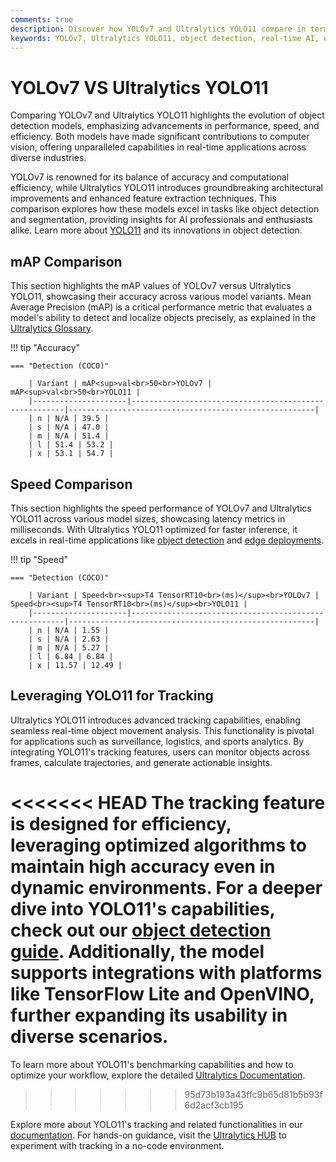 ```yaml
---
comments: true
description: Discover how YOLOv7 and Ultralytics YOLO11 compare in terms of speed, accuracy, and efficiency for real-time AI applications. Dive into their performance metrics, advancements in object detection, and adaptability for edge AI and computer vision tasks.
keywords: YOLOv7, Ultralytics YOLO11, object detection, real-time AI, edge AI, computer vision, AI model comparison, YOLO series
---
```


# YOLOv7 VS Ultralytics YOLO11

Comparing YOLOv7 and Ultralytics YOLO11 highlights the evolution of object detection models, emphasizing advancements in performance, speed, and efficiency. Both models have made significant contributions to computer vision, offering unparalleled capabilities in real-time applications across diverse industries.

YOLOv7 is renowned for its balance of accuracy and computational efficiency, while Ultralytics YOLO11 introduces groundbreaking architectural improvements and enhanced feature extraction techniques. This comparison explores how these models excel in tasks like object detection and segmentation, providing insights for AI professionals and enthusiasts alike. Learn more about [YOLO11](https://docs.ultralytics.com/models/yolo11/) and its innovations in object detection.

## mAP Comparison

This section highlights the mAP values of YOLOv7 versus Ultralytics YOLO11, showcasing their accuracy across various model variants. Mean Average Precision (mAP) is a critical performance metric that evaluates a model's ability to detect and localize objects precisely, as explained in the [Ultralytics Glossary](https://www.ultralytics.com/glossary/mean-average-precision-map).

!!! tip "Accuracy"

    === "Detection (COCO)"

    	| Variant | mAP<sup>val<br>50<br>YOLOv7 | mAP<sup>val<br>50<br>YOLO11 |
    	|---------------------|-------------------------------------------------------|-------------------------------------------------------|
    	| n | N/A | 39.5 |
    	| s | N/A | 47.0 |
    	| m | N/A | 51.4 |
    	| l | 51.4 | 53.2 |
    	| x | 53.1 | 54.7 |


## Speed Comparison

This section highlights the speed performance of YOLOv7 and Ultralytics YOLO11 across various model sizes, showcasing latency metrics in milliseconds. With Ultralytics YOLO11 optimized for faster inference, it excels in real-time applications like [object detection](https://docs.ultralytics.com/tasks/detect/) and [edge deployments](https://docs.ultralytics.com/guides/model-deployment-options/).

!!! tip "Speed"

    === "Detection (COCO)"

    	| Variant | Speed<br><sup>T4 TensorRT10<br>(ms)</sup><br>YOLOv7 | Speed<br><sup>T4 TensorRT10<br>(ms)</sup><br>YOLO11 |
    	|---------------------|-------------------------------------------------------|-------------------------------------------------------|
    	| n | N/A | 1.55 |
    	| s | N/A | 2.63 |
    	| m | N/A | 5.27 |
    	| l | 6.84 | 6.84 |
    	| x | 11.57 | 12.49 |

## Leveraging YOLO11 for Tracking

Ultralytics YOLO11 introduces advanced tracking capabilities, enabling seamless real-time object movement analysis. This functionality is pivotal for applications such as surveillance, logistics, and sports analytics. By integrating YOLO11's tracking features, users can monitor objects across frames, calculate trajectories, and generate actionable insights.

<<<<<<< HEAD
The tracking feature is designed for efficiency, leveraging optimized algorithms to maintain high accuracy even in dynamic environments. For a deeper dive into YOLO11's capabilities, check out our [object detection guide](https://www.ultralytics.com/blog/how-to-use-ultralytics-yolo11-for-object-detection). Additionally, the model supports integrations with platforms like TensorFlow Lite and OpenVINO, further expanding its usability in diverse scenarios.
=======
To learn more about YOLO11's benchmarking capabilities and how to optimize your workflow, explore the detailed [Ultralytics Documentation](https://docs.ultralytics.com/guides/yolo-performance-metrics/).

> > > > > > > 95d73b193a43ffc9b65d81b5b93f6d2acf3cb195

Explore more about YOLO11's tracking and related functionalities in our [documentation](https://docs.ultralytics.com/). For hands-on guidance, visit the [Ultralytics HUB](https://www.ultralytics.com/hub) to experiment with tracking in a no-code environment.
